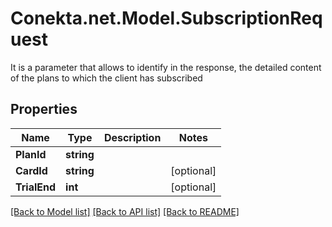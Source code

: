 # Conekta.net.Model.SubscriptionRequest
It is a parameter that allows to identify in the response, the detailed content of the plans to which the client has subscribed

## Properties

Name | Type | Description | Notes
------------ | ------------- | ------------- | -------------
**PlanId** | **string** |  | 
**CardId** | **string** |  | [optional] 
**TrialEnd** | **int** |  | [optional] 

[[Back to Model list]](../README.md#documentation-for-models) [[Back to API list]](../README.md#documentation-for-api-endpoints) [[Back to README]](../README.md)

